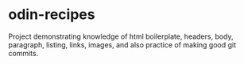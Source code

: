 # odin-recipes

Project demonstrating knowledge of html boilerplate, headers, body,
paragraph, listing, links, images, and also practice of making good git commits.